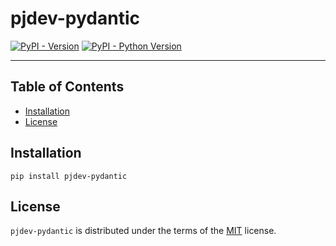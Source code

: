 # pjdev-pydantic

[![PyPI - Version](https://img.shields.io/pypi/v/pjdev-pydantic.svg)](https://pypi.org/project/pjdev-pydantic)
[![PyPI - Python Version](https://img.shields.io/pypi/pyversions/pjdev-pydantic.svg)](https://pypi.org/project/pjdev-pydantic)

-----

## Table of Contents

- [Installation](#installation)
- [License](#license)

## Installation

```console
pip install pjdev-pydantic
```

## License

`pjdev-pydantic` is distributed under the terms of the [MIT](https://spdx.org/licenses/MIT.html) license.
